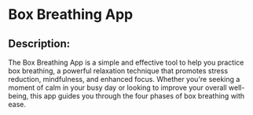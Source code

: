 # Box Breathing App

## Description:

The Box Breathing App is a simple and effective tool to help you practice box breathing, a powerful relaxation technique that promotes stress reduction, mindfulness, and enhanced focus. Whether you're seeking a moment of calm in your busy day or looking to improve your overall well-being, this app guides you through the four phases of box breathing with ease.

<!-- ## Key Features:

* Guided Box Breathing: Follow a structured breathing exercise with clear instructions and visual cues.
* Customizable Timers: Adjust the duration of each breathing phase to fit your preferences and needs.
* Relaxing Visuals: Enjoy soothing visuals that synchronize with your breathing cycle for a meditative experience.
* Track Your Progress: Keep a record of your breathing sessions and see how consistent practice can lead to improved relaxation.
* Mobile-Friendly: Access the app on your mobile device, making it convenient to use wherever you are.

## How to Use:

1. Set your preferred duration for each phase of the box breathing exercise using the sliders.
2. Click the "Start" button to begin your breathing session.
3. Follow the visual cues and instructions to guide your breathing.
4. Experience relaxation, stress reduction, and enhanced focus.

The Box Breathing App is a valuable tool for individuals looking to incorporate a mindfulness practice into their daily routine. Find your calm and experience the benefits of controlled breathing with this easy-to-use app. -->
